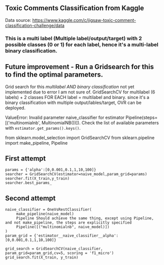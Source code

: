 ## Toxic Comments Classification from Kaggle

Data source: https://www.kaggle.com/c/jigsaw-toxic-comment-classification-challenge/data

### This is a multi label (Multiple label/output/target) with 2 possible classes (0 or 1) for each label, hence it's a multi-label binary classification.

## Future improvement - Run a Gridsearch for this to find the optimal parameters.

Grid search for this *multilabel AND binary classification* not yet implemented due to error I am not sure of.
GridSearchCV for multilabel (6 labels) + 2 classes FOR EACH label = multilabel and binary. since it's a binary classification with multiple output/lables/target, OVR can be deployed.

ValueError: Invalid parameter naive_classifier for estimator Pipeline(steps=[('multinomialnb', MultinomialNB())]). Check the list of available parameters with `estimator.get_params().keys()`.

from sklearn.model_selection import GridSearchCV
from sklearn.pipeline import make_pipeline, Pipeline

## First attempt

``` 
params = {'alpha':[0,0.001,0.1,1,10,100]}
searcher = GridSearchCV(estimator=naive_model,param_grid=params)
searcher.fit(X_train,y_train)
searcher.best_params_ 
```

## Second attempt
     
``` 
naive_classifier = OneVsRestClassifier(
     make_pipeline(naive_model)
     Pipeline Should achieve the same thing, except using Pipeline, and not make_pipeline, the steps are explicitly specified
     Pipeline([("multinomialnb", naive_model)])
)
param_grid = {'estimator__naive_classifier__alpha': [0,0.001,0.1,1,10,100]}

grid_search = GridSearchCV(naive_classifier, param_grid=param_grid,cv=5, scoring = 'f1_micro')
grid_search.fit(X_train, y_train)
```
